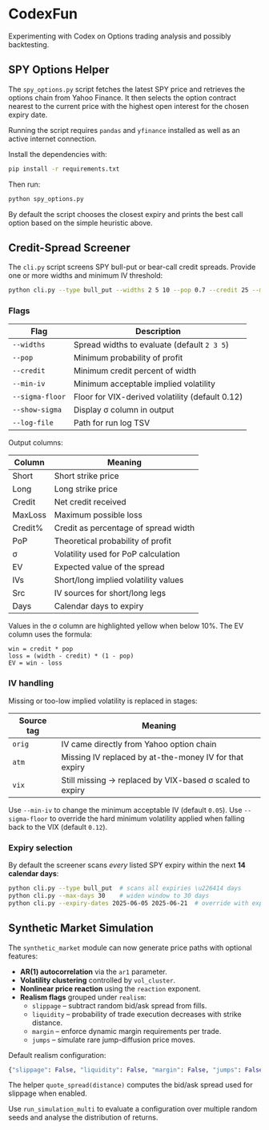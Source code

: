 # CodexFun

Experimenting with Codex on Options trading analysis and possibly backtesting.

## SPY Options Helper

The `spy_options.py` script fetches the latest SPY price and retrieves the
options chain from Yahoo Finance. It then selects the option contract
nearest to the current price with the highest open interest for the chosen
expiry date.

Running the script requires `pandas` and `yfinance` installed as well as an
active internet connection.

Install the dependencies with:

```bash
pip install -r requirements.txt
```

Then run:

```bash
python spy_options.py
```

By default the script chooses the closest expiry and prints the best call
option based on the simple heuristic above.

## Credit-Spread Screener

The `cli.py` script screens SPY bull-put or bear-call credit spreads.  Provide one or more widths and minimum IV threshold:

```bash
python cli.py --type bull_put --widths 2 5 10 --pop 0.7 --credit 25 --min-iv 0.05
```

### Flags

| Flag | Description |
|------|-------------|
| `--widths` | Spread widths to evaluate (default `2 3 5`) |
| `--pop` | Minimum probability of profit |
| `--credit` | Minimum credit percent of width |
| `--min-iv` | Minimum acceptable implied volatility |
| `--sigma-floor` | Floor for VIX-derived volatility (default 0.12) |
| `--show-sigma` | Display σ column in output |
| `--log-file` | Path for run log TSV |

Output columns:

| Column   | Meaning                                   |
|----------|-------------------------------------------|
| Short    | Short strike price                        |
| Long     | Long strike price                         |
| Credit   | Net credit received                       |
| MaxLoss  | Maximum possible loss                     |
| Credit%  | Credit as percentage of spread width      |
| PoP      | Theoretical probability of profit         |
| σ        | Volatility used for PoP calculation       |
| EV       | Expected value of the spread              |
| IVs      | Short/long implied volatility values      |
| Src      | IV sources for short/long legs            |
| Days     | Calendar days to expiry                   |

Values in the σ column are highlighted yellow when below 10%. The EV column
uses the formula:

```
win = credit * pop
loss = (width - credit) * (1 - pop)
EV = win - loss
```

### IV handling

Missing or too-low implied volatility is replaced in stages:

| Source tag | Meaning |
|------------|---------|
| `orig` | IV came directly from Yahoo option chain |
| `atm`  | Missing IV replaced by at-the-money IV for that expiry |
| `vix`  | Still missing → replaced by VIX-based σ scaled to expiry |

Use `--min-iv` to change the minimum acceptable IV (default `0.05`).
Use `--sigma-floor` to override the hard minimum volatility applied when
falling back to the VIX (default `0.12`).

### Expiry selection
By default the screener scans *every* listed SPY expiry within the next **14 calendar days**:

```bash
python cli.py --type bull_put  # scans all expiries \u226414 days
python cli.py --max-days 30    # widen window to 30 days
python cli.py --expiry-dates 2025-06-05 2025-06-21  # override with explicit list
```

## Synthetic Market Simulation

The `synthetic_market` module can now generate price paths with optional
features:

- **AR(1) autocorrelation** via the `ar1` parameter.
- **Volatility clustering** controlled by `vol_cluster`.
- **Nonlinear price reaction** using the `reaction` exponent.
- **Realism flags** grouped under `realism`:
  - `slippage` – subtract random bid/ask spread from fills.
  - `liquidity` – probability of trade execution decreases with strike distance.
  - `margin` – enforce dynamic margin requirements per trade.
  - `jumps` – simulate rare jump-diffusion price moves.

Default realism configuration:

```python
{"slippage": False, "liquidity": False, "margin": False, "jumps": False}
```

The helper `quote_spread(distance)` computes the bid/ask spread used for
slippage when enabled.

Use `run_simulation_multi` to evaluate a configuration over multiple random
seeds and analyse the distribution of returns.

